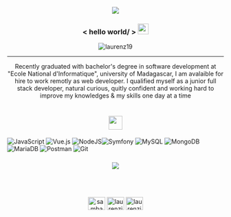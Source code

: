 <p align="center"> <img src="https://readme-typing-svg.herokuapp.com?color=%230FB5D4&center=true&height=54&lines=SAMBANY+Michel+Laurenzio;Full+Stack+JavaScript+Developer"/></p>
<h3 align="center"> < hello world/ > <img src = "https://raw.githubusercontent.com/MartinHeinz/MartinHeinz/master/wave.gif" width = 25px> </h3>
<p align="center"> <img src="https://komarev.com/ghpvc/?username=laurenz19&label=Profile%20views&color=0e75b6&style=flat" alt="laurenz19" /> </p>
<hr/>
 
<p align="center">
Recently graduated with bachelor's degree in software development at "Ecole National d'Informatique", university of Madagascar, I am avalaible for hire to work remotly as web developer. I qualified myself as a junior full stack developer, natural curious, quitly confident and working hard to improve my knowledges & my skills one day at a time
</p>  

<h1 align="center"><img src = "https://media2.giphy.com/media/QssGEmpkyEOhBCb7e1/giphy.gif?cid=ecf05e47a0n3gi1bfqntqmob8g9aid1oyj2wr3ds3mg700bl&rid=giphy.gif" align="center" width = 32px></h1>
<div align="center">
 <a href="https://img.shields.io/badge/javascript-%23323330.svg?style=for-the-badge&logo=javascript&logoColor=%23F7DF1E"></a> <a href="https://img.shields.io/badge/vuejs-%2335495e.svg?style=for-the-badge&logo=vuedotjs&logoColor=%234FC08D"></a> <a href="https://img.shields.io/badge/node.js-6DA55F?style=for-the-badge&logo=node.js&logoColor=white"></a> <a href="https://img.shields.io/badge/symfony-%23000000.svg?style=for-the-badge&logo=symfony&logoColor=white"></a> <a href="https://img.shields.io/badge/mysql-%2300f.svg?style=for-the-badge&logo=mysql&logoColor=white"></a> <a href="https://img.shields.io/badge/MongoDB-%234ea94b.svg?style=for-the-badge&logo=mongodb&logoColor=white"></a> <a href="https://img.shields.io/badge/MariaDB-003545?style=for-the-badge&logo=mariadb&logoColor=white"></a> <a href="https://img.shields.io/badge/Postman-FF6C37?style=for-the-badge&logo=postman&logoColor=white"></a> <a href="https://img.shields.io/badge/git-%23F05033.svg?style=for-the-badge&logo=git&logoColor=white"></a> <a href=""></a>
</div> 

![JavaScript](https://img.shields.io/badge/javascript-%23323330.svg?style=for-the-badge&logo=javascript&logoColor=%23F7DF1E) ![Vue.js](https://img.shields.io/badge/vuejs-%2335495e.svg?style=for-the-badge&logo=vuedotjs&logoColor=%234FC08D) ![NodeJS](https://img.shields.io/badge/node.js-6DA55F?style=for-the-badge&logo=node.js&logoColor=white)![Symfony](https://img.shields.io/badge/symfony-%23000000.svg?style=for-the-badge&logo=symfony&logoColor=white) ![MySQL](https://img.shields.io/badge/mysql-%2300f.svg?style=for-the-badge&logo=mysql&logoColor=white) ![MongoDB](https://img.shields.io/badge/MongoDB-%234ea94b.svg?style=for-the-badge&logo=mongodb&logoColor=white) ![MariaDB](https://img.shields.io/badge/MariaDB-003545?style=for-the-badge&logo=mariadb&logoColor=white) ![Postman](https://img.shields.io/badge/Postman-FF6C37?style=for-the-badge&logo=postman&logoColor=white) 
![Git](https://img.shields.io/badge/git-%23F05033.svg?style=for-the-badge&logo=git&logoColor=white)

 <h3 align="center"> <img src = "https://github-readme-stats.vercel.app/api?username=laurenz19&show_icons=true&theme=radical"> </h3>
<br/><br/>

 <p align="center">
<a href="https://linkedin.com/in/sambany-michel-laurenzio-48016b188" target="blank"><img align="center" src="https://raw.githubusercontent.com/rahuldkjain/github-profile-readme-generator/master/src/images/icons/Social/linked-in-alt.svg" alt="sambany michel laurenzio" height="30" width="40" /></a>
<a href="https://fb.com/laurenz.sambany" target="blank"><img align="center" src="https://raw.githubusercontent.com/rahuldkjain/github-profile-readme-generator/master/src/images/icons/Social/facebook.svg" alt="laurenzio sambany" height="30" width="40" /></a>
<a href="https://www.hackerrank.com/laurenziosambany" target="blank"><img align="center" src="https://raw.githubusercontent.com/rahuldkjain/github-profile-readme-generator/master/src/images/icons/Social/hackerrank.svg" alt="laurenziosambany" height="30" width="40" /></a>
</p>
